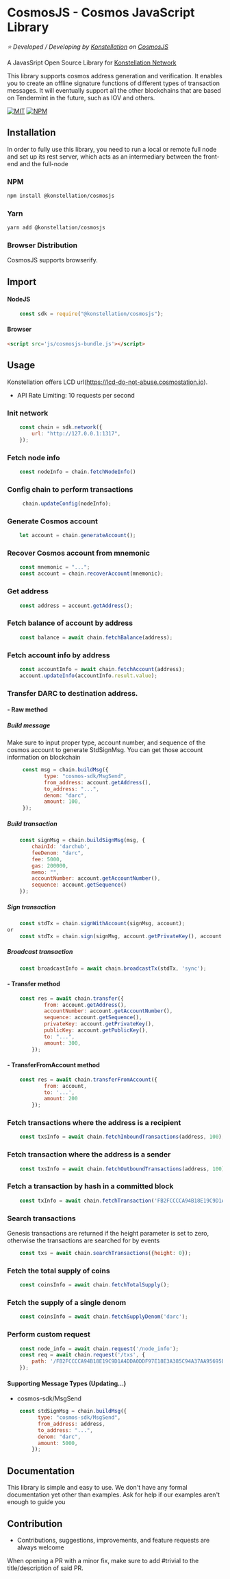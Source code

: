 # CosmosJS - Cosmos JavaScript Library 

*:star: Developed / Developing by [Konstellation](https://github.com/konstellation/) on [CosmosJS](https://github.com/cosmostation/cosmosjs/)*

A JavasSript Open Source Library for [Konstellation Network](https://konstellation.tech/)

This library supports cosmos address generation and verification. It enables you to create an offline signature functions of different types of transaction messages. It will eventually support all the other blockchains that are based on Tendermint in the future, such as IOV and others.

[![MIT](https://img.shields.io/apm/l/vim-mode.svg)](https://github.com/konstellation/cosmosjs/blob/master/LICENSE)
[![NPM](https://img.shields.io/npm/v/@konstellation/cosmosjs.svg)](https://www.npmjs.com/package/@konstellation/cosmosjs)

## Installation

In order to fully use this library, you need to run a local or remote full node and set up its rest server, which acts as an intermediary between the front-end and the full-node

### NPM

```bash
npm install @konstellation/cosmosjs
```

### Yarn

```bash
yarn add @konstellation/cosmosjs
```

### Browser Distribution

CosmosJS supports browserify.

## Import 

#### NodeJS

```js
    const sdk = require("@konstellation/cosmosjs");
```

#### Browser

```html
<script src='js/cosmosjs-bundle.js'></script>
```

## Usage
Konstellation offers LCD url(https://lcd-do-not-abuse.cosmostation.io).
* API Rate Limiting: 10 requests per second

### Init network
```js
    const chain = sdk.network({
        url: "http://127.0.0.1:1317",
    });
```

### Fetch node info
```js
    const nodeInfo = chain.fetchNodeInfo()
```

### Config chain to perform transactions
```js
     chain.updateConfig(nodeInfo);
```

### Generate Cosmos account
```js
    let account = chain.generateAccount();
```

### Recover Cosmos account from mnemonic
```js
    const mnemonic = "...";
    const account = chain.recoverAccount(mnemonic);
```

### Get address
```js
    const address = account.getAddress();
```

### Fetch balance of account by address
```js
    const balance = await chain.fetchBalance(address);
```

### Fetch account info by address
```js
    const accountInfo = await chain.fetchAccount(address);
    account.updateInfo(accountInfo.result.value);
```

### Transfer DARC to destination address. 
#### - Raw method

##### Build message
Make sure to input proper type, account number, and sequence of the cosmos account to generate StdSignMsg. You can get those account information on blockchain 
```js
     const msg = chain.buildMsg({
            type: "cosmos-sdk/MsgSend",
            from_address: account.getAddress(),
            to_address: "...",
            denom: "darc",
            amount: 100,	
     });
```

##### Build transaction
```js
    const signMsg = chain.buildSignMsg(msg, {
        chainId: 'darchub',
        feeDenom: "darc",
        fee: 5000,
        gas: 200000,
        memo: "",
        accountNumber: account.getAccountNumber(),
        sequence: account.getSequence()
    });
```

##### Sign transaction 
```js
    const stdTx = chain.signWithAccount(signMsg, account);
or
    const stdTx = chain.sign(signMsg, account.getPrivateKey(), account.getPublicKey());
```

##### Broadcast transaction 
```js
    const broadcastInfo = await chain.broadcastTx(stdTx, 'sync');
```

#### - Transfer method
```js
    const res = await chain.transfer({
            from: account.getAddress(),
            accountNumber: account.getAccountNumber(),
            sequence: account.getSequence(),
            privateKey: account.getPrivateKey(),
            publicKey: account.getPublicKey(),
            to: "...",
            amount: 300,
        });
```

#### - TransferFromAccount method
```js
    const res = await chain.transferFromAccount({
            from: account,
            to: '...',
            amount: 200
        });
```

### Fetch transactions where the address is a recipient
```js
    const txsInfo = await chain.fetchInboundTransactions(address, 100);
```

### Fetch transaction where the address is a sender
```js
    const txsInfo = await chain.fetchOutboundTransactions(address, 100);
```

### Fetch a transaction by hash in a committed block
```js
    const txInfo = await chain.fetchTransaction('FB2FCCCCA94B18E19C9D1A4DDA0DDF97E18E3A385C94A37AA95695E65F7364D5');
```

### Search transactions 
Genesis transactions are returned if the height parameter is set to zero, otherwise the transactions are searched for by events
```js
    const txs = await chain.searchTransactions({height: 0});
```

### Fetch the total supply of coins
```js
    const coinsInfo = await chain.fetchTotalSupply();
```

### Fetch the supply of a single denom
```js
    const coinsInfo = await chain.fetchSupplyDenom('darc');
```

### Perform custom request
```js
    const node_info = await chain.request('/node_info');
    const req = await chain.request('/txs', {
        path: '/FB2FCCCCA94B18E19C9D1A4DDA0DDF97E18E3A385C94A37AA95695E65F7364D5'
    });
```

#### Supporting Message Types (Updating...)

- cosmos-sdk/MsgSend
```js
    const stdSignMsg = chain.buildMsg({
          type: "cosmos-sdk/MsgSend",
          from_address: address,
          to_address: "...",
          denom: "darc",
          amount: 5000,
        });
```

## Documentation

This library is simple and easy to use. We don't have any formal documentation yet other than examples. Ask for help if our examples aren't enough to guide you

## Contribution

- Contributions, suggestions, improvements, and feature requests are always welcome

When opening a PR with a minor fix, make sure to add #trivial to the title/description of said PR.

